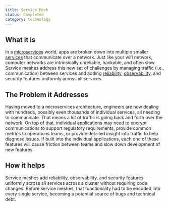 ```yaml
---
title: Service Mesh
status: Completed
category: technology
---
```


## What it is
In a [microservices](/microservices/) world, apps are broken down into multiple smaller [services](/service/) that communicate over a network. Just like your wifi network, computer networks are intrinsically unreliable, hackable, and often slow. Service meshes address this new set of challenges by managing traffic (i.e., communication) between services and adding [reliability](/reliability/), [observability](/observability/), and security features uniformly across all services.

## The Problem it Addresses
Having moved to a microservices architecture, engineers are now dealing with hundreds, possibly even thousands of individual services, all needing to communicate. That means a lot of traffic is going back and forth over the network. On top of that, individual applications may need to encrypt communications to support regulatory requirements, provide common metrics to operations teams, or provide detailed insight into traffic to help diagnose issues. If built into the individual applications, each one of these features will cause friction between teams and slow down development of new features.

## How it helps
Service meshes add reliability, observability, and security features uniformly across all services across a cluster without requiring code changes. Before service meshes, that functionality had to be encoded into every single service, becoming a potential source of bugs and technical debt.
